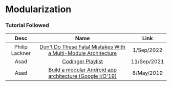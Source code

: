 # Modularization

### Tutorial Followed

|Desc|Name|Link|
|:-:|:-:|:-:
|Philip Lackner|[Don't Do These Fatal Mistakes With a Multi-Module Architecture](https://www.youtube.com/watch?v=p7-AffMucBw)|1/Sep/2022
|Asad|[Codinger Playlist](https://www.youtube.com/playlist?list=PLBF0Hb1Nl6I8IuZ92npSAgBiZAW9DmKkW)|11/Sep/2021
|Asad|[Build a modular Android app architecture (Google I/O'19)](https://www.youtube.com/watch?v=PZBg5DIzNww)|8/May/2019


